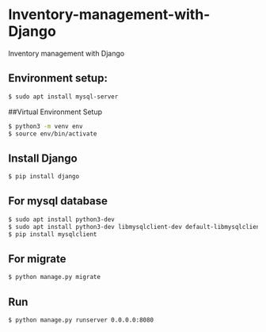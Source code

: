 # Inventory-management-with-Django
Inventory management with Django

## Environment setup:
```Bash
$ sudo apt install mysql-server
```
##Virtual Environment Setup
```Bash
$ python3 -m venv env
$ source env/bin/activate
```
## Install Django 
```Bash
$ pip install django
```
## For mysql database
```Bash
$ sudo apt install python3-dev
$ sudo apt install python3-dev libmysqlclient-dev default-libmysqlclient-dev
$ pip install mysqlclient
```
## For migrate
```Bash
$ python manage.py migrate
```
## Run
```Bash
$ python manage.py runserver 0.0.0.0:8080
```
